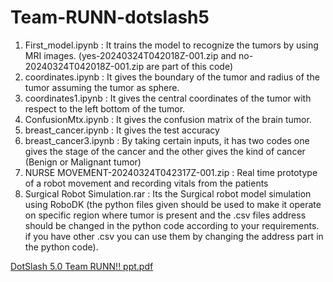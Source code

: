 # Team-RUNN-dotslash5
1. First_model.ipynb : It trains the model to recognize the tumors by using MRI images. (yes-20240324T042018Z-001.zip and no-20240324T042018Z-001.zip are part of this code)
2. coordinates.ipynb : It gives the boundary of the tumor and radius of the tumor assuming the tumor as sphere.
3. coordinates1.ipynb : It gives the central coordinates of the tumor with respect to the left bottom of the tumor.
4. ConfusionMtx.ipynb : It gives the confusion matrix of the brain tumor.
5. breast_cancer.ipynb : It gives the test accuracy
6. breast_cancer3.ipynb : By taking certain inputs, it has two codes one gives the stage of the cancer and the other gives the kind of cancer (Benign or Malignant tumor)
7. NURSE MOVEMENT-20240324T042317Z-001.zip : Real time prototype of a robot movement and recording vitals from the patients
8. Surgical Robot Simulation.rar : Its the Surgical robot model simulation using RoboDK (the python files given should be used to make it operate on specific region where tumor is present and the .csv files address should be changed in the python code according to your requirements. if you have other .csv you can use them by changing the address part in the python code).


[DotSlash 5.0 Team RUNN!! ppt.pdf](https://github.com/TeamRUNN/Team-RUNN-dotslash5/files/14734377/DotSlash.5.0.Team.RUNN.ppt.pdf)
